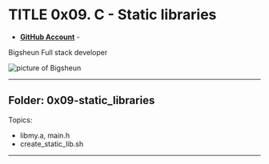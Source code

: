 
# TITLE 0x09. C - Static libraries

- __[GitHub Account](github.com/Bigsheun)__ - 


Bigsheun Full stack developer


 ![picture of Bigsheun](https://avatars.githubusercontent.com/u/88635898?s=120&v=4 "Bigsheuun")
___
## Folder: 0x09-static_libraries

Topics:
 - libmy.a, main.h
 - create_static_lib.sh
___

